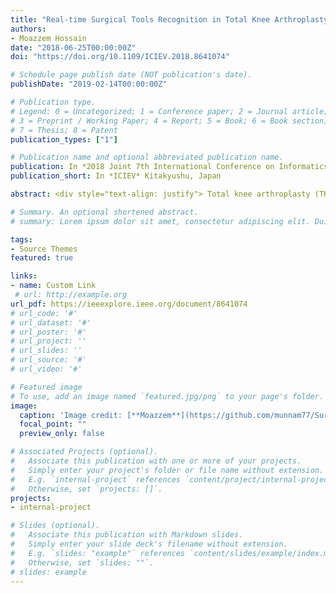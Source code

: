 ```yaml
---
title: "Real-time Surgical Tools Recognition in Total Knee Arthroplasty Using Deep Neural Networks"
authors:
- Moazzem Hossain
date: "2018-06-25T00:00:00Z"
doi: "https://doi.org/10.1109/ICIEV.2018.8641074"

# Schedule page publish date (NOT publication's date).
publishDate: "2019-02-14T00:00:00Z"

# Publication type.
# Legend: 0 = Uncategorized; 1 = Conference paper; 2 = Journal article;
# 3 = Preprint / Working Paper; 4 = Report; 5 = Book; 6 = Book section;
# 7 = Thesis; 8 = Patent
publication_types: ["1"]

# Publication name and optional abbreviated publication name.
publication: In *2018 Joint 7th International Conference on Informatics, Electronics & Vision (ICIEV) and 2018 2nd International Conference on Imaging, Vision & Pattern Recognition (icIVPR)*
publication_short: In *ICIEV* Kitakyushu, Japan

abstract: <div style="text-align: justify"> Total knee arthroplasty (TKA) is a surgical procedure to mitigate knee pain and improve functions for people with knee arthritis. The procedure is complicated due to the different surgical tools used in the stages of surgery. Real-time surgical tool recognition can be used to simplify surgical procedures for the surgeon. Also, the presence and movement of tools in surgery are crucial information for the recognition of the operational phase and to identify the surgical workflow. Therefore, this research proposes a real-time system for recognizing surgical tools using a convolutional neural network (CNN). Surgeons wearing smart glasses can see essential information about tools during surgery that may reduce the complication of the procedures. The performance of the proposed method was evaluated by using mean average precision (MAP) with conventional methods which are fast R-CNN and deformable part models. We achieved 87.6% mAP which is better in comparison to the existing methods. With the additional improvements of our proposed method, it can be a future point of reference, also the baseline for operational phase recognition.</div>

# Summary. An optional shortened abstract.
# summary: Lorem ipsum dolor sit amet, consectetur adipiscing elit. Duis posuere tellus ac convallis placerat. Proin tincidunt magna sed ex sollicitudin condimentum.

tags:
- Source Themes
featured: true

links:
- name: Custom Link
 # url: http://example.org
url_pdf: https://ieeexplore.ieee.org/document/8641074
# url_code: '#'
# url_dataset: '#'
# url_poster: '#'
# url_project: ''
# url_slides: ''
# url_source: '#'
# url_video: '#'

# Featured image
# To use, add an image named `featured.jpg/png` to your page's folder. 
image:
  caption: 'Image credit: [**Moazzem**](https://github.com/munnam77/Surgical-Tools-Recognition-System/blob/master/imgs/Results.PNG)'
  focal_point: ""
  preview_only: false

# Associated Projects (optional).
#   Associate this publication with one or more of your projects.
#   Simply enter your project's folder or file name without extension.
#   E.g. `internal-project` references `content/project/internal-project/index.md`.
#   Otherwise, set `projects: []`.
projects:
- internal-project

# Slides (optional).
#   Associate this publication with Markdown slides.
#   Simply enter your slide deck's filename without extension.
#   E.g. `slides: "example"` references `content/slides/example/index.md`.
#   Otherwise, set `slides: ""`.
# slides: example
---
```


